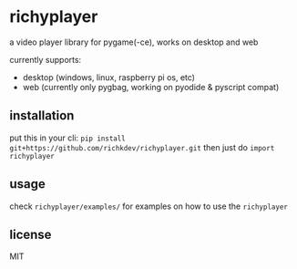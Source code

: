 # richyplayer

a video player library for pygame(-ce), works on desktop and web

currently supports:

* desktop (windows, linux, raspberry pi os, etc)
* web (currently only pygbag, working on pyodide & pyscript compat)

## installation

put this in your cli: `pip install git+https://github.com/richkdev/richyplayer.git` then just do `import richyplayer`

## usage

check `richyplayer/examples/` for examples on how to use the `richyplayer`

## license

MIT
